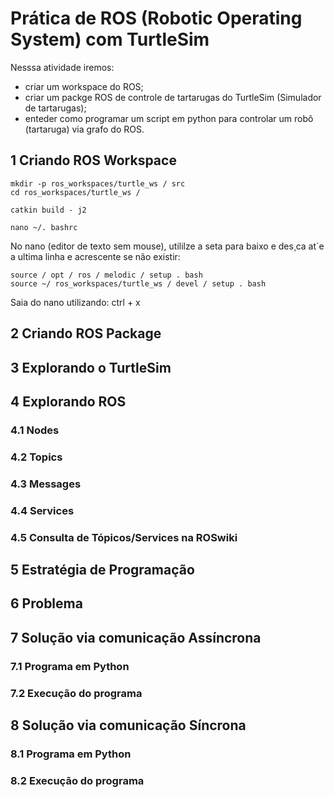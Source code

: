 # Prática de ROS (Robotic Operating System) com TurtleSim 

Nesssa atividade iremos:
* criar um workspace do ROS;
* criar um packge ROS de controle de tartarugas do TurtleSim (Simulador de tartarugas);
* enteder como programar um script em python para controlar um robô (tartaruga) via grafo do ROS.


## 1 Criando ROS Workspace

```
mkdir -p ros_workspaces/turtle_ws / src
cd ros_workspaces/turtle_ws /
```
```
catkin build - j2
```
```
nano ~/. bashrc
```
No nano (editor de texto sem mouse), utililze a seta para baixo e des¸ca at´e a ultima
linha e acrescente se não existir:

```
source / opt / ros / melodic / setup . bash
source ~/ ros_workspaces/turtle_ws / devel / setup . bash
```
Saia do nano utilizando: ctrl + x

## 2 Criando ROS Package
## 3 Explorando o TurtleSim
## 4 Explorando ROS
### 4.1 Nodes
### 4.2 Topics
### 4.3 Messages
### 4.4 Services
### 4.5 Consulta de Tópicos/Services na ROSwiki
## 5 Estratégia de Programação
## 6 Problema
## 7 Solução via comunicação Assíncrona
### 7.1 Programa em Python
### 7.2 Execução do programa
## 8 Solução via comunicação Síncrona
### 8.1 Programa em Python
### 8.2 Execução do programa
